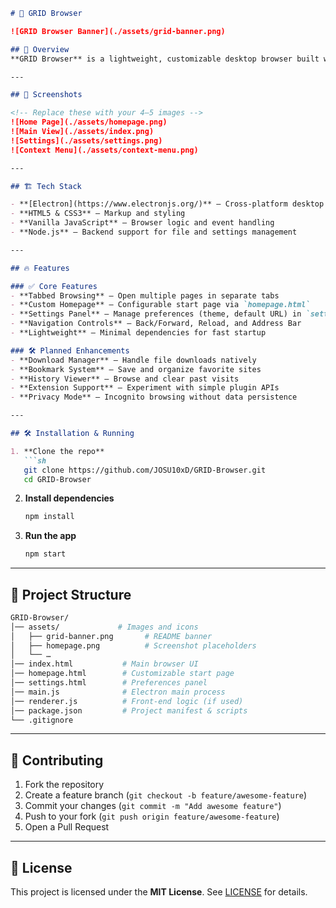 ````markdown
# 🔳 GRID Browser  

![GRID Browser Banner](./assets/grid-banner.png)  

## 🚀 Overview  
**GRID Browser** is a lightweight, customizable desktop browser built with **Electron**, **HTML**, **CSS**, and **JavaScript**. It features a minimal UI, a built-in settings page, and a custom home screen—perfect for learning how to build a Chromium-powered shell or as a foundation for your own browser project.

---

## 📸 Screenshots  

<!-- Replace these with your 4–5 images -->
![Home Page](./assets/homepage.png)  
![Main View](./assets/index.png)  
![Settings](./assets/settings.png)  
![Context Menu](./assets/context-menu.png)  

---

## 🏗️ Tech Stack  

- **[Electron](https://www.electronjs.org/)** – Cross-platform desktop runtime  
- **HTML5 & CSS3** – Markup and styling  
- **Vanilla JavaScript** – Browser logic and event handling  
- **Node.js** – Backend support for file and settings management  

---

## 🔥 Features  

### ✅ Core Features  
- **Tabbed Browsing** – Open multiple pages in separate tabs  
- **Custom Homepage** – Configurable start page via `homepage.html`  
- **Settings Panel** – Manage preferences (theme, default URL) in `settings.html`  
- **Navigation Controls** – Back/Forward, Reload, and Address Bar  
- **Lightweight** – Minimal dependencies for fast startup  

### 🛠️ Planned Enhancements  
- **Download Manager** – Handle file downloads natively  
- **Bookmark System** – Save and organize favorite sites  
- **History Viewer** – Browse and clear past visits  
- **Extension Support** – Experiment with simple plugin APIs  
- **Privacy Mode** – Incognito browsing without data persistence  

---

## 🛠️ Installation & Running  

1. **Clone the repo**  
   ```sh
   git clone https://github.com/JOSU10xD/GRID-Browser.git
   cd GRID-Browser
````

2. **Install dependencies**

   ```sh
   npm install
   ```

3. **Run the app**

   ```sh
   npm start
   ```

---

## 📂 Project Structure

```bash
GRID-Browser/
│── assets/             # Images and icons
│   ├── grid-banner.png       # README banner
│   ├── homepage.png          # Screenshot placeholders
│   └── …  
│── index.html           # Main browser UI
│── homepage.html        # Customizable start page
│── settings.html        # Preferences panel
│── main.js              # Electron main process
│── renderer.js          # Front-end logic (if used)
│── package.json         # Project manifest & scripts
└── .gitignore
```

---

## 🤝 Contributing

1. Fork the repository
2. Create a feature branch (`git checkout -b feature/awesome-feature`)
3. Commit your changes (`git commit -m "Add awesome feature"`)
4. Push to your fork (`git push origin feature/awesome-feature`)
5. Open a Pull Request

---

## 📜 License

This project is licensed under the **MIT License**. See [LICENSE](./LICENSE.txt) for details.

```
```
